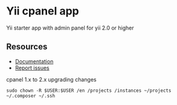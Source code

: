 # Yii cpanel app
Yii starter app with admin panel for yii 2.0 or higher

Resources
---------

  * [Documentation](https://github.com/codexten/docs/tree/master/yii-cpanel-app)
  * [Report issues](https://github.com/codexten/yii-cpanel-app/issues)

cpanel 1.x to 2.x upgrading changes

```shell script
sudo chown -R $USER:$USER /en /projects /instances ~/projects ~/.composer ~/.ssh 

```
